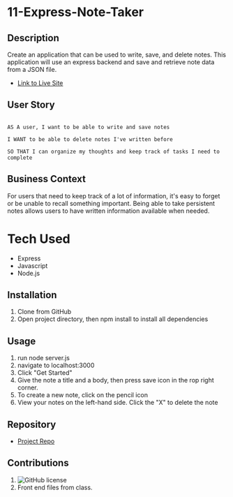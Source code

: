 # 11-Express-Note-Taker

## Description

Create an application that can be used to write, save, and delete notes. This application will use an express backend and save and retrieve note data from a JSON file.

- [Link to Live Site]()

## User Story
```

AS A user, I want to be able to write and save notes

I WANT to be able to delete notes I've written before

SO THAT I can organize my thoughts and keep track of tasks I need to complete
```

## Business Context

For users that need to keep track of a lot of information, it's easy to forget or be unable to recall something important. Being able to take persistent notes allows users to have written information available when needed.

# Tech Used
- Express
- Javascript
- Node.js

## Installation
1. Clone from GitHub
2. Open project directory, then npm install to install all dependencies 

## Usage
1. run node server.js
2. navigate to localhost:3000
3. Click "Get Started"
4. Give the note a title and a body, then press save icon in the rop right corner. 
5. To create a new note, click on the pencil icon
6. View your notes on the left-hand side. Click the "X" to delete the note

## Repository

  - [Project Repo](https://github.com/EdenKhaos/11-Express-Note-Taker)

## Contributions
1. ![GitHub license](https://img.shields.io/badge/Made%20by-%40EdenKhaos-orange)
2. Front end files from class. 
